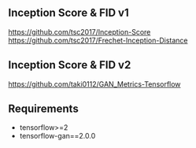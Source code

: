 ## Inception Score & FID v1
https://github.com/tsc2017/Inception-Score
https://github.com/tsc2017/Frechet-Inception-Distance

## Inception Score & FID v2
https://github.com/taki0112/GAN_Metrics-Tensorflow

## Requirements
+ tensorflow>=2
+ tensorflow-gan==2.0.0